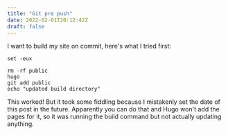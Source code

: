 ```yaml
---
title: "Git pre push"
date: 2022-02-01T20:12:42Z
draft: false
---
```



I want to build my site on commit, here's what I tried first:


``` ./git/hooks/pre-commit
set -eux

rm -rf public
hugo
git add public
echo "updated build directory"
```


This worked! But it took some fiddling because I mistakenly set the date of this post in the future.  Apparently you can do that and Hugo won't add the pages for it, so it was running the build command but not actually updating anything.